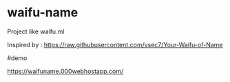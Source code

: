 # waifu-name
Project like waifu.ml

Inspired by : https://raw.githubusercontent.com/vsec7/Your-Waifu-of-Name

#demo

https://waifuname.000webhostapp.com/
